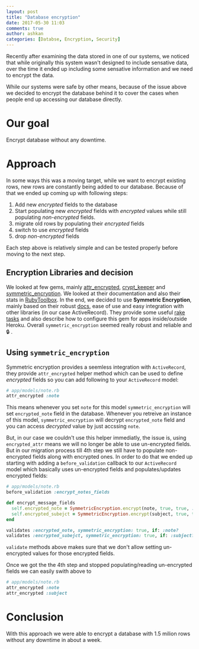 ```yaml
---
layout: post
title: "Database encryption"
date: 2017-05-30 11:03
comments: true
author: ashkan
categories: [Databse, Encryption, Security]
---
```


Recently after examining the data stored in one of our systems, we noticed that while originally this system wasn't designed to include sensative data, over the time it ended up including some sensative information and we need to encrypt the data.

While our systems were safe by other means, because of the issue above we decided to encrypt the database behind it to cover the cases when people end up accessing our database directly.

# Our goal
Encrypt database without any downtime.

<!-- more -->

# Approach
In some ways this was a moving target, while we want to encrypt existing rows, new rows are constantly being added to our database. Because of that we ended up coming up with following steps:
1) Add new _encrypted_ fields to the database
2) Start populating new _encrypted_ fields with _encrypted_ values while still populating _non-encrypted_ fields.
3) migrate old rows by populating their _encrypted_ fields
4) switch to use _encrypted_ fields
5) drop _non-encrypted_ fields

Each step above is relatively simple and can be tested properly before moving to the next step.

## Encryption Libraries and decision
We looked at few gems, mainly [attr_encrypted](https://github.com/attr-encrypted/attr_encrypted), [crypt_keeper](https://github.com/jmazzi/crypt_keeper) and [symmetric_encryption](https://github.com/rocketjob/symmetric-encryption). We looked at their documentation and also their stats in [RubyToolbox](https://www.ruby-toolbox.com/categories/encryption). In the end, we decided to use **Symmetric Encryption**, mainly based on their robust [docs](https://rocketjob.github.io/symmetric-encryption/), ease of use and easy integration with other libraries (in our case ActiveRecord). They provide some useful [rake tasks](https://rocketjob.github.io/symmetric-encryption/rake_tasks.html) and also describe how to configure this gem for apps inside/outside Heroku. Overall `symmetric_encryption` seemed really robust and reliable and 🔒 .

## Using `symmetric_encryption`
Symmetric encryption provides a seemless integration with `ActiveRecord`, they provide `attr_encrypted` helper method which can be used to define _encrypted_ fields so you can add following to your `ActiveRecord` model:

```ruby
# app/models/note.rb
attr_encrypted :note
```
This means whenever you set `note` for this model `symmetric_encryption` will set `encrypted_note` field in the database. Whenever you retreive an instance of this model, `symmetric_encryption` will decrypt `encrypted_note` field and you can access _decrypted_ value by just accssing `note`.

But, in our case we couldn't use this helper immediatly, the issue is, using `encrypted_attr` means we will no longer be able to use un-encrypted fields. But in our migration process till 4th step we still have to populate non-encrypted fields along with encrypted ones. In order to do that we ended up starting with adding a `before_validation` callback to our `ActiveRecord` model which basically uses un-encrypted fields and populates/updates encrypted fields:

```ruby
# app/models/note.rb
before_validation :encrypt_notes_fields

def encrypt_message_fields
  self.encrypted_note = SymmetricEncryption.encrypt(note, true, true, :string)
  self.encrypted_subejct = SymmetricEncryption.encrypt(subject, true, true, :string)
end

validates :encrypted_note, symmetric_encryption: true, if: :note?
validates :encrypted_subejct, symmetric_encryption: true, if: :subject?
```

`validate` methods above makes sure that we don't allow setting un-encrypted values for those encrypted fields.

Once we got the the 4th step and stopped populating/reading un-encrypted fields we can easily swith above to

```ruby
# app/models/note.rb
attr_encrypted :note
attr_encrypted :subject
```

# Conclusion
With this approach we were able to encrypt a database with 1.5 milion rows without any downtime in about a week.
